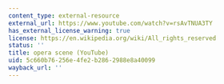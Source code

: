 ```yaml
---
content_type: external-resource
external_url: https://www.youtube.com/watch?v=rsAvTNUA3TY
has_external_license_warning: true
license: https://en.wikipedia.org/wiki/All_rights_reserved
status: ''
title: opera scene (YouTube)
uid: 5c660b76-256e-4fe2-b286-2988e8a40099
wayback_url: ''
---
```

